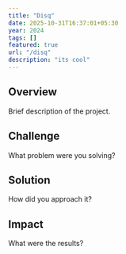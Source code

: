 ```yaml
---
title: "Disq"
date: 2025-10-31T16:37:01+05:30
year: 2024
tags: []
featured: true
url: "/disq"
description: "its cool"
---
```


## Overview

Brief description of the project.

## Challenge

What problem were you solving?

## Solution

How did you approach it?

## Impact

What were the results?